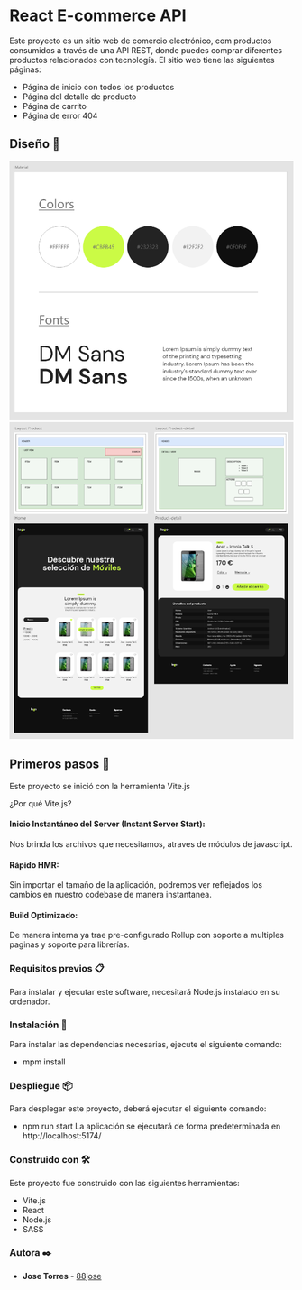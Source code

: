# React E-commerce API

Este proyecto es un sitio web de comercio electrónico, com productos consumidos a través de una API REST, donde puedes comprar diferentes productos relacionados con tecnología. El sitio web tiene las siguientes páginas:

- Página de inicio con todos los productos
- Página del detalle de producto
- Página de carrito
- Página de error 404

## Diseño 🔰

![This is an image](src/assets/capture/captura-materials.png)
![This is an image](src/assets/capture/captura-desing.png)

## Primeros pasos 🚀

Este proyecto se inició con la herramienta Vite.js

¿Por qué Vite.js?

#### Inicio Instantáneo del Server (Instant Server Start):

Nos brinda los archivos que necesitamos, atraves de módulos de javascript.

#### Rápido HMR:

Sin importar el tamaño de la aplicación, podremos ver reflejados los cambios en nuestro codebase de manera instantanea.

#### Build Optimizado:

De manera interna ya trae pre-configurado Rollup con soporte a multiples paginas y soporte para librerías.

### Requisitos previos 📋

Para instalar y ejecutar este software, necesitará Node.js instalado en su ordenador.

### Instalación 🔧

Para instalar las dependencias necesarias, ejecute el siguiente comando:

- mpm install

### Despliegue 📦

Para desplegar este proyecto, deberá ejecutar el siguiente comando:

- npm run start
  La aplicación se ejecutará de forma predeterminada en http://localhost:5174/

### Construido con 🛠️

Este proyecto fue construido con las siguientes herramientas:

- Vite.js
- React
- Node.js
- SASS

### Autora ✒️

- **Jose Torres** - [88jose](https://github.com/88jose)
